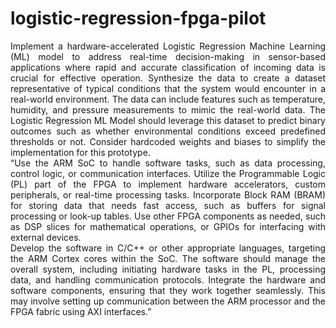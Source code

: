 # logistic-regression-fpga-pilot
<p align="justify"> Implement a hardware-accelerated Logistic Regression Machine Learning (ML) model to address real-time decision-making in sensor-based applications where rapid and accurate classification of incoming data is crucial for effective operation. Synthesize the data to create a dataset representative of typical conditions that the system would encounter in a real-world environment. The data can include features such as   temperature, humidity, and pressure measurements to mimic the real-world data. The Logistic Regression ML Model should leverage this dataset to predict binary outcomes such as whether environmental conditions exceed predefined thresholds or not. Consider hardcoded weights and biases to simplify the implementation for this prototype.<br>
“Use the ARM SoC to handle software tasks, such as data processing, control logic, or communication interfaces. Utilize the Programmable Logic (PL) part of the FPGA to implement hardware accelerators, custom peripherals, or real-time processing tasks. Incorporate Block RAM (BRAM) for storing data that needs fast access, such as buffers for signal processing or look-up tables. Use other FPGA components as needed, such as DSP slices for mathematical operations, or GPIOs for interfacing with external devices. <br>
Develop the software in C/C++ or other appropriate languages, targeting the ARM Cortex cores within the SoC. The software should manage the overall system, including initiating hardware tasks in the PL, processing data, and handling communication protocols. Integrate the hardware and software components, ensuring that they work together seamlessly. This may involve setting up communication between the ARM processor and the FPGA fabric using AXI interfaces.” </p>

